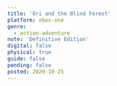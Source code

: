 ```yaml
---
title: 'Ori and the Blind Forest'
platform: xbox-one
genre:
  - action-adventure
note: 'Definitive Edition'
digital: false
physical: true
guide: false
pending: false
posted: 2020-10-25
---
```

